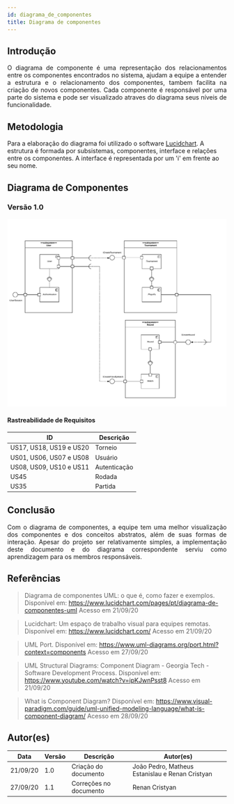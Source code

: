 ```yaml
---
id: diagrama_de_componentes
title: Diagrama de componentes
---
```



## Introdução

<p align = "justify">
O diagrama de componente é uma representação dos relacionamentos entre os componentes encontrados no sistema, ajudam a equipe a entender a estrutura e o relacionamento dos componentes, tambem facilita na criação de novos componentes. Cada componente é responsável por uma parte do sistema e pode ser visualizado atraves do diagrama seus níveis de funcionalidade.
</p>

## Metodologia

Para a elaboração do diagrama foi utilizado o software [Lucidchart](https://www.lucidchart.com). A estrutura é formada por subsistemas, componentes, interface e relações entre os componentes. A interface é representada por um 'i' em frente ao seu nome.

## Diagrama de Componentes

### Versão 1.0



![![diagrama de componentes](../assets/Diagrama_componentes/diagrama_de_componentes.png)](../assets/Diagrama_componentes/diagrama_de_componentes.png)


#### Rastreabilidade de Requisitos

| ID|Descrição|
|---|---|
|US17, US18, US19 e US20|Torneio|
|US01, US06, US07 e US08|Usuário|
|US08, US09, US10 e US11 |Autenticação|
|US45 |Rodada|
|US35|Partida|

## Conclusão

<p align = "justify">
Com o diagrama de componentes, a equipe tem uma melhor visualização dos componentes e dos conceitos abstratos, além de suas formas de interação. Apesar do projeto ser relativamente simples, a implementação deste documento e do diagrama correspondente serviu como aprendizagem para os membros responsáveis.
</p>

## Referências

> Diagrama de componentes UML: o que é, como fazer e exemplos. Disponível em: https://www.lucidchart.com/pages/pt/diagrama-de-componentes-uml Acesso em 21/09/20

> Lucidchart: Um espaço de trabalho visual para equipes remotas. Disponível em: https://www.lucidchart.com/ Acesso em 21/09/20

> UML Port. Disponível em: https://www.uml-diagrams.org/port.html?context=components Acesso em 27/09/20

> UML Structural Diagrams: Component Diagram - Georgia Tech - Software Development Process. Disponível em: https://www.youtube.com/watch?v=ipKJwnPsst8 Acesso em 21/09/20

> What is Component Diagram? Disponível em: https://www.visual-paradigm.com/guide/uml-unified-modeling-language/what-is-component-diagram/ Acesso em 28/09/20

## Autor(es)
| Data | Versão | Descrição | Autor(es) |
| -- | -- | -- | -- |
| 21/09/20 | 1.0 | Criação do documento | João Pedro, Matheus Estanislau e Renan Cristyan | 
| 27/09/20 | 1.1 | Correções no documento | Renan Cristyan | 